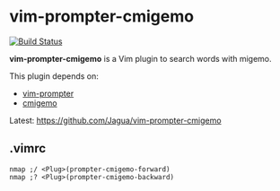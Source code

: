 # vim-prompter-cmigemo

[![Build Status](https://travis-ci.org/Jagua/vim-prompter-cmigemo.svg?branch=master)](https://travis-ci.org/Jagua/vim-prompter-cmigemo)

**vim-prompter-cmigemo** is a Vim plugin to search words with migemo.

This plugin depends on:

* [vim-prompter](https://github.com/mattn/vim-prompter)
* [cmigemo](https://github.com/koron/cmigemo)

Latest: https://github.com/Jagua/vim-prompter-cmigemo

## .vimrc

```vim
nmap ;/ <Plug>(prompter-cmigemo-forward)
nmap ;? <Plug>(prompter-cmigemo-backward)
```
